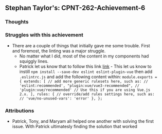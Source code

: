 ## Stephan Taylor's: CPNT-262-Achievement-6

### Thoughts

### Struggles with this achievement

- There are a couple of things that initially gave me some trouble. First and foremost, the linting was a major struggle.
  - No matter what I did, most of the content in my components had squiggly lines.
  - Patrick let us know that to follow this link [link](https://eslint.vuejs.org/user-guide/) - This let us know to instill `npm install --save-dev eslint eslint-plugin-vue` then add `.eslintrc.js` and add the following content within: `module.exports = { extends: [ // add more generic rulesets here, such as: // 'eslint:recommended', "plugin:vue/vue3-recommended", // 'plugin:vue/recommended' // Use this if you are using Vue.js 2.x. ], rules: { // override/add rules settings here, such as: // 'vue/no-unused-vars': 'error' }, }; `

### Attributions

- Patrick, Tony, and Maryam all helped one another with solving the first issue. With Patrick ultimatesly finding the solution that worked
